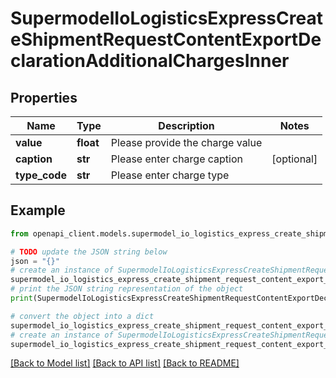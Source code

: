 # SupermodelIoLogisticsExpressCreateShipmentRequestContentExportDeclarationAdditionalChargesInner


## Properties

Name | Type | Description | Notes
------------ | ------------- | ------------- | -------------
**value** | **float** | Please provide the charge value | 
**caption** | **str** | Please enter charge caption | [optional] 
**type_code** | **str** | Please enter charge type | 

## Example

```python
from openapi_client.models.supermodel_io_logistics_express_create_shipment_request_content_export_declaration_additional_charges_inner import SupermodelIoLogisticsExpressCreateShipmentRequestContentExportDeclarationAdditionalChargesInner

# TODO update the JSON string below
json = "{}"
# create an instance of SupermodelIoLogisticsExpressCreateShipmentRequestContentExportDeclarationAdditionalChargesInner from a JSON string
supermodel_io_logistics_express_create_shipment_request_content_export_declaration_additional_charges_inner_instance = SupermodelIoLogisticsExpressCreateShipmentRequestContentExportDeclarationAdditionalChargesInner.from_json(json)
# print the JSON string representation of the object
print(SupermodelIoLogisticsExpressCreateShipmentRequestContentExportDeclarationAdditionalChargesInner.to_json())

# convert the object into a dict
supermodel_io_logistics_express_create_shipment_request_content_export_declaration_additional_charges_inner_dict = supermodel_io_logistics_express_create_shipment_request_content_export_declaration_additional_charges_inner_instance.to_dict()
# create an instance of SupermodelIoLogisticsExpressCreateShipmentRequestContentExportDeclarationAdditionalChargesInner from a dict
supermodel_io_logistics_express_create_shipment_request_content_export_declaration_additional_charges_inner_from_dict = SupermodelIoLogisticsExpressCreateShipmentRequestContentExportDeclarationAdditionalChargesInner.from_dict(supermodel_io_logistics_express_create_shipment_request_content_export_declaration_additional_charges_inner_dict)
```
[[Back to Model list]](../README.md#documentation-for-models) [[Back to API list]](../README.md#documentation-for-api-endpoints) [[Back to README]](../README.md)


